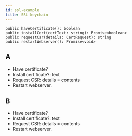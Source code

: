 ```yaml
---
id: ssl-example
title: SSL keychain
---
```


```
public haveCertificate(): boolean
public installCert(certText: string): Promise<boolean>
public requestCsr(details: CertRequest): string
public restartWebserver(): Promise<void>
```



## A

* Have certificate?
* Install certificate?: text
* Request CSR: details = contents
* Restart webserver.

## B

* Have certificate?
* Install certificate?: text
* Request CSR: details = contents
* Restart webserver.